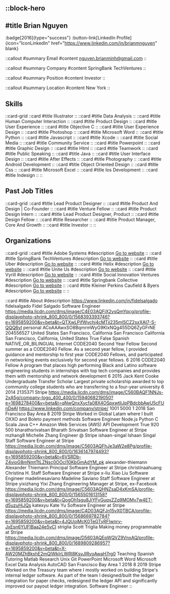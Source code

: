 ::block-hero
---
#title
Brian Nguyen
---

:badge[2016]{type="success"}
:button-link[LinkedIn Profile]{icon="IconLinkedIn" href="https://www.linkedin.com/in/brianmnguyen" blank}

::callout
#summary
Email
#content
nguyen.brianminh@gmail.com
::

::callout
#summary
Company
#content
SpringBank TechVentures
::

::callout
#summary
Position
#content
Investor
::

::callout
#summary
Location
#content
New York
::

## Skills
::card-grid
::card
#title
Illustrator
::
::card
#title
Data Analysis
::
::card
#title
Human Computer Interaction
::
::card
#title
Product Design
::
::card
#title
User Experience
::
::card
#title
Objective C
::
::card
#title
User Experience Design
::
::card
#title
Photoshop
::
::card
#title
Microsoft Word
::
::card
#title
Python
::
::card
#title
Javascript
::
::card
#title
Xcode
::
::card
#title
Social Media
::
::card
#title
Community Service
::
::card
#title
Powerpoint
::
::card
#title
Graphic Design
::
::card
#title
Html
::
::card
#title
Teamwork
::
::card
#title
Public Speaking
::
::card
#title
Java
::
::card
#title
User Interface Design
::
::card
#title
After Effects
::
::card
#title
Photography
::
::card
#title
Android Development
::
::card
#title
Object Oriented Design
::
::card
#title
Css
::
::card
#title
Microsoft Excel
::
::card
#title
Ios Development
::
::card
#title
Indesign
::
::

## Past Job Titles
::card-grid
::card
#title
Lead Product Designer
::
::card
#title
Product And Design | Co-Founder
::
::card
#title
Venture Fellow
::
::card
#title
Product Design Intern
::
::card
#title
Lead Product Designer, Product
::
::card
#title
Design Fellow
::
::card
#title
Researcher
::
::card
#title
Product Manager, Core And Growth
::
::card
#title
Investor
::
::

## Organizations
::card-grid
::card
#title
Adobe Systems
#description
[Go to website](adobe.com)
::
::card
#title
SpringBank TechVentures
#description
[Go to website](sbtechventures.com)
::
::card
#title
Uber
#description
[Go to website](uber.com)
::
::card
#title
Helix
#description
[Go to website](helix.com)
::
::card
#title
Unite Us
#description
[Go to website](uniteus.com)
::
::card
#title
Vyrill
#description
[Go to website](vyrill.com)
::
::card
#title
Social Innovation Ventures
#description
[Go to website](socialinnovationventures.co)
::
::card
#title
Springbank Collective
#description
[Go to website](springbankcollective.com)
::
::card
#title
Kleiner Perkins Caufield & Byers
#description
[Go to website](kpcb.com)
::
::

::card
#title
About
#description
https://www.linkedin.com/in/fidelsalgado fidelsalgado Fidel Salgado Software Engineer https://media.licdn.com/dms/image/C4E03AQFjX2ysQmYqcg/profile-displayphoto-shrink_800_800/0/1568393393746?e=1695859200&v=beta&t=QTXwLPifWvchj4cMTjj235mlSCZ2sxXAI7-S-QQQ6vI personal ACoAAAwxSO8BqmrmWyG9KlxNQg455DQ6ZyGFrNE 204556527 United States San Francisco, California San Francisco California San Francisco, California, United States True False Spanish NATIVE_OR_BILINGUAL Internet CODE2040 Second Year Fellow Second summer as a CODE2040 Fellow. As a second year fellow, I provided guidance and mentorship to first year CODE2040 Fellows, and participated in networking events exclusively for second year fellows. 6 2016 CODE2040 Fellow A program that places high performing Black and Latino software engineering students in internships with top tech companies and provides them with mentorship and network development 6 2015 Jack Kent Cooke Undergraduate Transfer Scholar Largest private scholarship awarded to top community college students who are transferring to a four-year university 6 2014 2135371 Stripe https://media.licdn.com/dms/image/C560BAQF1NNJs-2xA5g/company-logo_400_400/0/1594068219050?e=1698278400&v=beta&t=qNwQnxXycfa08X4OSpxwtIiJpPBdcbbAwU5cFUnDeAI https://www.linkedin.com/company/stripe/ 1001 5000 1 2018 San Francisco Bay Area 8 2019 Stripe Worked in Global Latam where I built OXXO and Boleto payment methods Software Engineer Node.js Python C Scala Java C++ Amazon Web Services (AWS) API Development True 920 500 bharathsrivatsan Bharath Srivatsan Software Engineer at Stripe mzhang8 Michelle Zhang Engineer @ Stripe ishaan-singal Ishaan Singal Staff Software Engineer at Stripe https://media.licdn.com/dms/image/C5603AQFhJe3aW2e8Pg/profile-displayphoto-shrink_800_800/0/1636147974493?e=1695859200&v=beta&t=6VSRDb-Z4yjoG8mNmtTtLZNsc0OOcI10KbGmAdYM_pk alexander-thiemann Alexander Thiemann Principal Software Engineer at Stripe christinaahuang Christina H. Staff Software Engineer at Stripe x-liu Xiao Liu Software Engineer madelinesaviano Madeline Saviano Staff Software Engineer at Stripe yixizhang Yixi Zhang Engineering Manager at Stripe, ex-Facebook https://media.licdn.com/dms/image/C5603AQHNZsaD4xKmSA/profile-displayphoto-shrink_800_800/0/1565501613158?e=1695859200&v=beta&t=QogOh1sgu8JiYFvGuqxZZq9MOMv7w4ET-d5uzuHjJQs katexyu Kate Yu Software Engineer at Stripe https://media.licdn.com/dms/image/C4D03AQFJn15vX0TBCA/profile-displayphoto-shrink_800_800/0/1568669782784?e=1695859200&v=beta&t=4JQUojMcK0TeGTyRFIwnry-JxEsn6YUFlBaa24e5vCI striglia Scott Triglia Making money programmable at Stripe https://media.licdn.com/dms/image/D5603AQEpWQVZ9VnxAQ/profile-displayphoto-shrink_800_800/0/1689809286957?e=1695859200&v=beta&t=X-AW20MZhBkshE2mQIWkIrLWRI8KsyJIRyoAwaH7rg0 Teaching Spanish Tutoring Matlab Research Unix Git PowerPoint Microsoft Word Microsoft Excel Data Analysis AutoCAD San Francisco Bay Area 1 2018 8 2019 Stripe Worked on the Treasury team where I mostly worked on building Stripe's internal ledger software. As part of the team I designed/built the ledger integration for paper checks, redesigned the ledger API and significantly improved our payout ledger integration. Software Engineer
::
